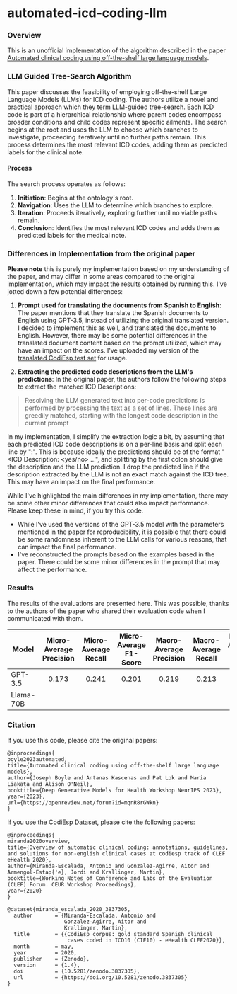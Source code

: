 # automated-icd-coding-llm

### Overview
This is an unofficial implementation of the algorithm described in the paper [Automated clinical coding using off-the-shelf large language models](https://openreview.net/pdf?id=mqnR8rGWkn).

### LLM Guided Tree-Search Algorithm

This paper discusses the feasibility of employing off-the-shelf Large Language Models (LLMs) for ICD coding. The authors utilize a novel and practical approach which they term LLM-guided tree-search. Each ICD code is part of a hierarchical relationship where parent codes encompass broader conditions and child codes represent specific ailments. The search begins at the root and uses the LLM to choose which branches to investigate, proceeding iteratively until no further paths remain. This process determines the most relevant ICD codes, adding them as predicted labels for the clinical note.

#### Process
The search process operates as follows:
1. **Initiation**: Begins at the ontology's root.
2. **Navigation**: Uses the LLM to determine which branches to explore.
3. **Iteration**: Proceeds iteratively, exploring further until no viable paths remain.
4. **Conclusion**: Identifies the most relevant ICD codes and adds them as predicted labels for the medical note.

### Differences in Implementation from the original paper
**Please note** this is purely my implementation based on my understanding of the paper, and may differ in some areas compared to the original implementation, which may impact the results obtained by running this.
I've jotted down a few potential differences:

1. **Prompt used for translating the documents from Spanish to English**: The paper mentions that they translate the Spanish documents to English using GPT-3.5, instead of utilizing the original translated version. I decided to implement this as well, and translated the documents to English. However, there may be some potential differences in the translated document content based on the prompt utilized, which may have an impact on the scores. I've uploaded my version of the [translated CodiEsp test set](https://drive.google.com/file/d/1iIhtAbqmEq3MRPJMBYnAeDJTiZl-q2Nl/view?usp=sharing) for usage.

2. **Extracting the predicted code descriptions from the LLM's predictions**: In the original paper, the authors follow the following steps to extract the matched ICD Descriptions:

> Resolving the LLM generated text into per-code predictions is performed by processing the text as a set of lines. These lines are greedily matched, starting with the longest code description in the current prompt

In my implementation, I simplify the extraction logic a bit, by assuming that each predicted ICD code descriptions is on a per-line basis and split each line by ":". This is because ideally the predictions should be of the format "<ICD Description: <yes/no> ...", and splitting by the first colon should give the description and the LLM prediction. I drop the predicted line if the description extracted by the LLM is not an exact match against the ICD tree. This may have an impact on the final performance.

While I've highlighted the main differences in my implementation, there may be some other minor differences that could also impact performance. Please keep these in mind, if you try this code.

* While I've used the versions of the GPT-3.5 model with the parameters mentioned in the paper for reproducibility, it is possible that there could be some randomness inherent to the LLM calls for various reasons, that can impact the final performance.
* I've reconstructed the prompts based on the examples based in the paper. There could be some minor differences in the prompt that may affect the performance.

### Results
The results of the evaluations are presented here. This was possible, thanks to the authors of the paper who shared their evaluation code when I communicated with them.

| Model     | Micro-Average Precision | Micro-Average Recall | Micro-Average F1-Score | Macro-Average Precision | Macro-Average Recall | Macro-Average F1-Score |
|-----------|:-----------------------:|:--------------------:|:----------------------:|:-----------------------:|:--------------------:|:----------------------:|
| GPT-3.5   |           0.173         |        0.241         |        0.201           |           0.219         |         0.213        |        0.196           |
| Llama-70B |                         |                      |                        |                         |                      |                        |

### Citation
If you use this code, please cite the original papers:
```
@inproceedings{
boyle2023automated,
title={Automated clinical coding using off-the-shelf large language models},
author={Joseph Boyle and Antanas Kascenas and Pat Lok and Maria Liakata and Alison O'Neil},
booktitle={Deep Generative Models for Health Workshop NeurIPS 2023},
year={2023},
url={https://openreview.net/forum?id=mqnR8rGWkn}
}
```

If you use the CodiEsp Dataset, please cite the following papers:

```
@inproceedings{
miranda2020overview,
title={Overview of automatic clinical coding: annotations, guidelines, and solutions for non-english clinical cases at codiesp track of CLEF eHealth 2020},
author={Miranda-Escalada, Antonio and Gonzalez-Agirre, Aitor and Armengol-Estap{'e}, Jordi and Krallinger, Martin},
booktitle={Working Notes of Conference and Labs of the Evaluation (CLEF) Forum. CEUR Workshop Proceedings},
year={2020}
}
```

```
@dataset{miranda_escalada_2020_3837305,
  author       = {Miranda-Escalada, Antonio and
                  Gonzalez-Agirre, Aitor and
                  Krallinger, Martin},
  title        = {{CodiEsp corpus: gold standard Spanish clinical 
                   cases coded in ICD10 (CIE10) - eHealth CLEF2020}},
  month        = may,
  year         = 2020,
  publisher    = {Zenodo},
  version      = {1.4},
  doi          = {10.5281/zenodo.3837305},
  url          = {https://doi.org/10.5281/zenodo.3837305}
}
```
